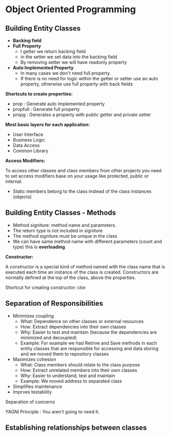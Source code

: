 # Object Oriented Programming

## **Building Entity Classes**

* **Backing field**
* **Full Property**
  * I getter we return backing field
  * in the setter we set data into the backing field
  * By removing setter we will have readonly property
* **Auto Implemented Property**
  * In many cases we don't need full property.
  * If there is no need for logic within the getter or setter use an auto property, otherwise use full property with back fields

**Shortcuts to create properties:**

* prop : Generate auto implemented property
* propfull : Generate full property
* propg : Generates a property with public getter and private setter

**Most basic layers for each application:**

* User Interface
* Business Logic
* Data Access
* Common Library

**Access Modifiers:**

To access other classes and class members from other projects you need to set access modifiers base on your usage like protected, public or internal.

- Static members belong to the class instead of the class instances (objects)

## Building Entity Classes - Methods

* Method signiture: method name and parameters.
* The return type is not included in signiture
* The method signiture must be unique in the class
* We can have same method name with different parameters (count and type) this is **overloading**

**Constructor:**

A constructor is a special kind of method named with the class name that is executed each time an instance of the class is created. Constructors are normally defined at the top of the class, above the properties.

Shortcut for creating constructor: ctor

## Separation of Responsibilities

* Minimizes coupling
  * What: Dependence on other classes or external resources
  * How: Extract dependencies into their own classes
  * Why: Easier to test and maintain (because the dependencies are minimized and decoupled)
  * Example: For example we had Retrive and Save methods in each entity classes that are responsible for accessing and data storing and we moved them to repository classes
* Maximizes cohesion
  * What: Class members should relate to the class purpose
  * How: Extract unrelated members into their own classes
  * Why: Easier to understand, test and maintain
  * Example: We moved address to separated class
* Simplifies maintenance
* Imprves testability

Separation of concerns

YAGNI Principle : You aren't going to need it.

## Establishing relationships between classes
